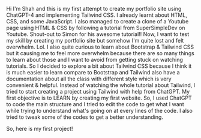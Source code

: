 Hi I'm Shah and this is my first attempt to create my portfolio site using ChatGPT-4 and implementing Tailwind CSS.
I already learnt about HTML, CSS, and some JavaScript. I also managed to create a clone of a Youtube page using HTML & CSS by following a tutorial from SuperSimpleDev on Youtube. Shout-out to Simon for his awesome tutorial!!
Now, I want to test my skill by creating my portfolio site but somehow I'm quite lost and felt overwhelm. Lol.
I also quite curious to learn about Bootstrap & Tailwind CSS but it causing me to feel more overwhelm because there are so many things to learn about those and I want to avoid from getting stuck on watching tutorials.
So I decided to explore a bit about Tailwind CSS because I think it is much easier to learn compare to Bootstrap and Tailwind also have a documentation about all the class with different style which is very convenient & helpful.
Instead of watching the whole tutorial about Tailwind, I tried to start creating a project using Tailwind with help from ChatGPT.
My first objective is to LEARN by creating my first website.
So, I used ChatGPT to code the main structure and I tried to edit the code to get what I want while trying to understand what's going on at every lines of the code.
I also tried to tweak some of the codes to get a better understanding.

So, here is my first project!
